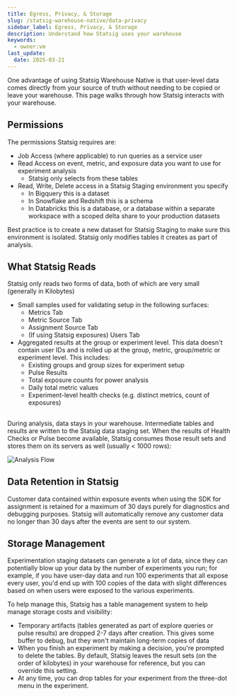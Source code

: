 ```yaml
---
title: Egress, Privacy, & Storage
slug: /statsig-warehouse-native/data-privacy
sidebar_label: Egress, Privacy, & Storage
description: Understand how Statsig uses your warehouse
keywords:
  - owner:vm
last_update:
  date: 2025-03-21
---
```


One advantage of using Statsig Warehouse Native is that user-level data comes directly from your source of truth without needing to be copied or leave your warehouse. This page walks through how Statsig interacts with your warehouse.

## Permissions

The permissions Statsig requires are:

- Job Access (where applicable) to run queries as a service user
- Read Access on event, metric, and exposure data you want to use for experiment analysis
  - Statsig only selects from these tables
- Read, Write, Delete access in a Statsig Staging environment you specify
  - In Bigquery this is a dataset
  - In Snowflake and Redshift this is a schema
  - In Databricks this is a database, or a database within a separate workspace with a scoped delta share to your production datasets

Best practice is to create a new dataset for Statsig Staging to make sure this environment is isolated. Statsig only modifies tables it creates as part of analysis.

## What Statsig Reads

Statsig only reads two forms of data, both of which are very small (generally in Kilobytes)

- Small samples used for validating setup in the following surfaces:
  - Metrics Tab
  - Metric Source Tab
  - Assignment Source Tab
  - (If using Statsig exposures) Users Tab
- Aggregated results at the group or experiment level. This data doesn't contain user IDs and is rolled up at the group, metric, group/metric or experiment level. This includes:
  - Existing groups and group sizes for experiment setup
  - Pulse Results
  - Total exposure counts for power analysis
  - Daily total metric values
  - Experiment-level health checks (e.g. distinct metrics, count of exposures)

##

During analysis, data stays in your warehouse. Intermediate tables and results are written to the Statsig data staging set. When the results of Health Checks or Pulse become available, Statsig consumes those result sets and stores them on its servers as well (usually < 1000 rows):

![Analysis Flow](https://user-images.githubusercontent.com/102695539/264110212-b9e07098-cd3a-4107-aa3f-6740fc3d8b7a.png)

## Data Retention in Statsig

Customer data contained within exposure events when using the SDK for assignment is retained for a maximum of 30 days purely for diagnostics and debugging purposes.
Statsig will automatically remove any customer data no longer than 30 days after the events are sent to our system.

## Storage Management
Experimentation staging datasets can generate a lot of data, since they can potentially blow up your data by the number of experiments you run; for example, if you have user-day data and run 100 experiments that all expose every user, you'd end up with 100 copies of the data with slight differences based on when users were exposed to the various experiments.

To help manage this, Statsig has a table management system to help manage storage costs and visibility:
- Temporary artifacts (tables generated as part of explore queries or pulse results) are dropped 2-7 days after creation. This gives some buffer to debug, but they won't maintain long-term copies of data 
- When you finish an experiment by making a decision, you're prompted to delete the tables. By default, Statsig leaves the result sets (on the order of kilobytes) in your warehouse for reference, but you can override this setting.
- At any time, you can drop tables for your experiment from the three-dot menu in the experiment.
